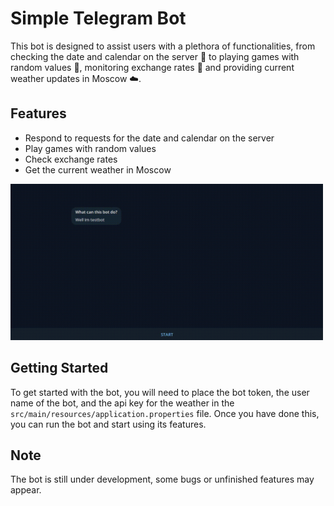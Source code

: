 # Simple Telegram Bot

This bot is designed to assist users with a plethora of functionalities, from checking the date and calendar on the server 📅 to playing games with random values 🎲, monitoring exchange rates 💱 and providing current weather updates in Moscow ☁️.

## Features

- Respond to requests for the date and calendar on the server
- Play games with random values
- Check exchange rates
- Get the current weather in Moscow

<img src="img/demo.gif" width="500" height="250"/>

## Getting Started

To get started with the bot, you will need to place the bot token, the user name of the bot, and the api key for the weather in the `src/main/resources/application.properties` file. Once you have done this, you can run the bot and start using its features.

## Note
The bot is still under development, some bugs or unfinished features may appear.

